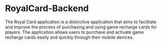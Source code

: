 # RoyalCard-Backend

The Royal Card application is a distinctive application that aims to facilitate and improve the process of purchasing and using game recharge cards for players. The application allows users to purchase and activate game recharge cards easily and quickly through their mobile devices.
